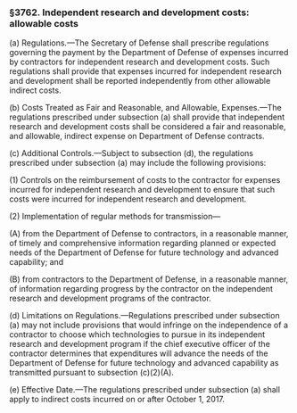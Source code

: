 ### §3762. Independent research and development costs: allowable costs ###

(a) Regulations.—The Secretary of Defense shall prescribe regulations governing the payment by the Department of Defense of expenses incurred by contractors for independent research and development costs. Such regulations shall provide that expenses incurred for independent research and development shall be reported independently from other allowable indirect costs.

(b) Costs Treated as Fair and Reasonable, and Allowable, Expenses.—The regulations prescribed under subsection (a) shall provide that independent research and development costs shall be considered a fair and reasonable, and allowable, indirect expense on Department of Defense contracts.

(c) Additional Controls.—Subject to subsection (d), the regulations prescribed under subsection (a) may include the following provisions:

(1) Controls on the reimbursement of costs to the contractor for expenses incurred for independent research and development to ensure that such costs were incurred for independent research and development.

(2) Implementation of regular methods for transmission—

(A) from the Department of Defense to contractors, in a reasonable manner, of timely and comprehensive information regarding planned or expected needs of the Department of Defense for future technology and advanced capability; and

(B) from contractors to the Department of Defense, in a reasonable manner, of information regarding progress by the contractor on the independent research and development programs of the contractor.

(d) Limitations on Regulations.—Regulations prescribed under subsection (a) may not include provisions that would infringe on the independence of a contractor to choose which technologies to pursue in its independent research and development program if the chief executive officer of the contractor determines that expenditures will advance the needs of the Department of Defense for future technology and advanced capability as transmitted pursuant to subsection (c)(2)(A).

(e) Effective Date.—The regulations prescribed under subsection (a) shall apply to indirect costs incurred on or after October 1, 2017.